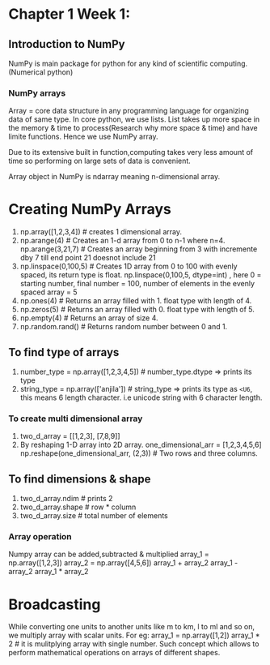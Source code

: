 # Chapter 1 Week 1:

## Introduction to NumPy
NumPy is main package for python for any kind of scientific computing.(Numerical python)

### NumPy arrays
Array = core data structure in any programming language for organizing data of same type. In core python, we use lists. List takes up more space in the memory & time to process(Research why more space & time) and have limite functions. Hence we use NumPy array.

Due to its extensive built in function,computing takes very less amount of time so performing on large sets of data is convenient.

Array object in NumPy is ndarray meaning n-dimensional array.

# Creating NumPy Arrays

1. np.array([1,2,3,4]) # creates 1 dimensional array.
2. np.arange(4) # Creates an 1-d array from 0 to n-1 where n=4.
   np.arange(3,21,7) # Creates an array beginning from 3 with incremente dby 7 till end point 21 doesnot include 21
3. np.linspace(0,100,5) # Creates 1D array from 0 to 100 with evenly spaced, its return type  is  float. np.linspace(0,100,5, dtype=int) , here 0 = starting number, final number = 100, number of elements in the evenly spaced array = 5 
4. np.ones(4) # Returns an array filled with 1. float type with length of 4.
5. np.zeros(5) # Returns an array filled with 0. float type with length of 5.
6. np.empty(4) # Returns an array of size 4.
7. np.random.rand() # Returns random number between 0 and 1. 

## To find type of arrays
1. number_type = np.array([1,2,3,4,5]) # number_type.dtype => prints its type
2. string_type = np.array(['anjila']) # string_type => prints its type as ```<U6```, this means 6 length character. i.e unicode string with 6 character length.

### To create multi dimensional array
1. two_d_array = [[1,2,3], [7,8,9]]
2. By reshaping 1-D array into 2D array.
one_dimensional_arr = [1,2,3,4,5,6]
 np.reshape(one_dimensional_arr, (2,3))  # Two rows and three columns.

## To find dimensions & shape
1. two_d_array.ndim # prints 2
2. two_d_array.shape # row * column
3. two_d_array.size # total number of elements

### Array operation
Numpy array can be added,subtracted & multiplied
array_1 = np.array([1,2,3])
array_2 = np.array([4,5,6])
array_1 + array_2
array_1 - array_2
array_1 * array_2

# Broadcasting

While converting one units to another units like m to  km, l to ml and so on, we multiply array with scalar units. For eg:
array_1 = np.array([1,2])
array_1 * 2 # it is mulitplying array with single number. Such concept which allows to perform mathematical operations on arrays of different shapes.




